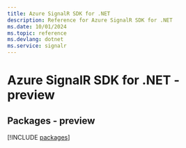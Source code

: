 ```yaml
---
title: Azure SignalR SDK for .NET
description: Reference for Azure SignalR SDK for .NET
ms.date: 10/01/2024
ms.topic: reference
ms.devlang: dotnet
ms.service: signalr
---
```

# Azure SignalR SDK for .NET - preview
## Packages - preview
[!INCLUDE [packages](signalr-index.md)]